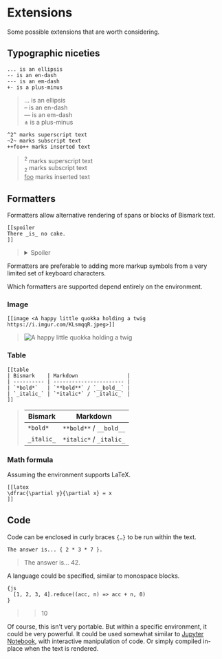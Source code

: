 # Extensions

Some possible extensions that are worth considering.


## Typographic niceties

	... is an ellipsis
	-- is an en-dash
	--- is an em-dash
	+- is a plus-minus

> … is an ellipsis  
> – is an en-dash  
> — is an em-dash  
> ± is a plus-minus

	^2^ marks superscript text
	~2~ marks subscript text
	++foo++ marks inserted text

> <sup>2</sup> marks superscript text  
> <sub>2</sub> marks subscript text  
> <ins>foo</ins> marks inserted text


## Formatters

Formatters allow alternative rendering of spans or blocks of Bismark text.

	[[spoiler
	There _is_ no cake.
	]]

> <details>
> <summary>Spoiler</summary>
> There <em>is</em> no cake.
> </details>

Formatters are preferable to adding more markup symbols from a very limited set of keyboard characters.

Which formatters are supported depend entirely on the environment.

### Image

	[[image <A happy little quokka holding a twig https://i.imgur.com/KLsmqqR.jpeg>]]

> ![A happy little quokka holding a twig](https://i.imgur.com/KLsmqqR.jpeg)

### Table

	[[table
	| Bismark    | Markdown                |
	| ---------- | ----------------------- |
	| `*bold*`   | `**bold**` / `__bold__` |
	| `_italic_` | `*italic*` / `_italic_` |
	]]

> | Bismark    | Markdown                |
> | ---------- | ----------------------- |
> | `*bold*`   | `**bold**` / `__bold__` |
> | `_italic_` | `*italic*` / `_italic_` |

### Math formula

Assuming the environment supports LaTeX.

	[[latex
	\dfrac{\partial y}{\partial x} = x
	]]


## Code

Code can be enclosed in curly braces `{…}` to be run within the text.

	The answer is... { 2 * 3 * 7 }.

> The answer is… 42.

A language could be specified, similar to monospace blocks.

	{js
	  [1, 2, 3, 4].reduce((acc, n) => acc + n, 0)
	}

> > 10

Of course, this isn't very portable. But within a specific environment, it could be very powerful. It could be used somewhat similar to [Jupyter Notebook](https://jupyter.org/), with interactive manipulation of code. Or simply compiled in-place when the text is rendered.
